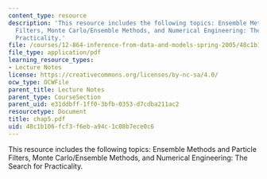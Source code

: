 ```yaml
---
content_type: resource
description: 'This resource includes the following topics: Ensemble Methods and Particle
  Filters, Monte Carlo/Ensemble Methods, and Numerical Engineering: The Search for
  Practicality.'
file: /courses/12-864-inference-from-data-and-models-spring-2005/48c1b106fcf3f6eba94c1c08b7ece0c6_chap5.pdf
file_type: application/pdf
learning_resource_types:
- Lecture Notes
license: https://creativecommons.org/licenses/by-nc-sa/4.0/
ocw_type: OCWFile
parent_title: Lecture Notes
parent_type: CourseSection
parent_uid: e31ddbff-1ff0-3bfb-0353-d7cdba211ac2
resourcetype: Document
title: chap5.pdf
uid: 48c1b106-fcf3-f6eb-a94c-1c08b7ece0c6
---
```

This resource includes the following topics: Ensemble Methods and Particle Filters, Monte Carlo/Ensemble Methods, and Numerical Engineering: The Search for Practicality.